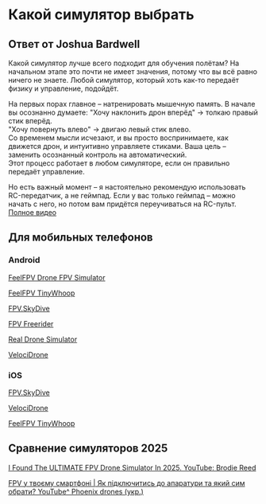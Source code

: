 # Какой симулятор выбрать

## Ответ от **Joshua Bardwell**
Какой симулятор лучше всего подходит для обучения полётам?
На начальном этапе это почти не имеет значения, потому что вы всё равно ничего не знаете. Любой симулятор, который хоть как-то передаёт физику и управление, подойдёт.

На первых порах главное – натренировать мышечную память. В начале вы осознанно думаете:
"Хочу наклонить дрон вперёд" → толкаю правый стик вперёд.  
"Хочу повернуть влево" → двигаю левый стик влево.  
Со временем мысли исчезают, и вы просто воспринимаете, как движется дрон, и интуитивно управляете стиками. Ваша цель – заменить осознанный контроль на автоматический.  
Этот процесс работает в любом симуляторе, если он правильно передаёт управление.

Но есть важный момент – я настоятельно рекомендую использовать RC-передатчик, а не геймпад. Если у вас только геймпад – можно начать с него, но потом вам придётся переучиваться на RC-пульт.
[Полное видео](https://www.youtube.com/watch?v=BxK66G6DsIg)

## Для мобильных телефонов
### Android
[FeelFPV Drone FPV Simulator](https://play.google.com/store/apps/details?id=com.FullFocusStudio.FeelFPV&hl=ru)

[FeelFPV TinyWhoop](https://play.google.com/store/apps/details?id=com.FullFocusStudio.FeelFPVTinyWhoop&hl=en)

[FPV.SkyDive](https://play.google.com/store/apps/details?id=com.Orqa.FPVSkyDive)

[FPV Freerider](https://play.google.com/store/apps/details?id=com.Freeride.Freerider)

[Real Drone Simulator](https://www.realdronesimulator.com/downloads)

[VelociDrone](https://play.google.com/store/apps/details?id=com.velocidrone.velocidrone)

### iOS
[FPV.SkyDive](https://apps.apple.com/us/app/orqa-fpv-skydive/id1577007626)

[VelociDrone](https://apps.apple.com/us/app/velocidrone/id1612444734)

[FeelFPV TinyWhoop](https://apps.apple.com/us/app/feelfpv-tinywhoop/id6502591659)


## Сравнение симуляторов 2025

[I Found The ULTIMATE FPV Drone Simulator In 2025. YouTube: Brodie Reed](https://www.youtube.com/watch?v=QwtvvKNzR4Y)

[FPV у твоєму смартфоні | Як підключитись до апаратури та який сим обрати? YouTube^ Phoenix drones (укр.)](https://www.youtube.com/watch?v=o6ETQt9F9jI)

